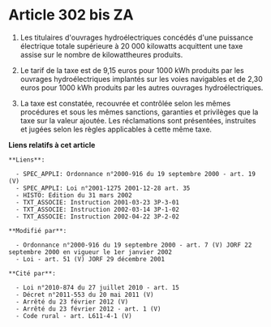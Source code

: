 # Article 302 bis ZA

1. Les titulaires d'ouvrages hydroélectriques concédés d'une puissance électrique totale supérieure à 20 000 kilowatts
acquittent une taxe assise sur le nombre de kilowattheures produits.

2. Le tarif de la taxe est de 9,15 euros pour 1000 kWh produits par les ouvrages hydroélectriques implantés sur les voies
navigables et de 2,30 euros pour 1000 kWh produits par les autres ouvrages hydroélectriques.

3. La taxe est constatée, recouvrée et contrôlée selon les mêmes procédures et sous les mêmes sanctions, garanties et
privilèges que la taxe sur la valeur ajoutée. Les réclamations sont présentées, instruites et jugées selon les règles
applicables à cette même taxe.

**Liens relatifs à cet article**

	**Liens**:

	  - SPEC_APPLI: Ordonnance n°2000-916 du 19 septembre 2000 - art. 19 (V)
	  - SPEC_APPLI: Loi n°2001-1275 2001-12-28 art. 35
	  - HISTO: Edition du 31 mars 2002
	  - TXT_ASSOCIE: Instruction 2001-03-23 3P-3-01
	  - TXT_ASSOCIE: Instruction 2002-03-14 3P-1-02
	  - TXT_ASSOCIE: Instruction 2002-04-22 3P-2-02

	**Modifié par**:

	  - Ordonnance n°2000-916 du 19 septembre 2000 - art. 7 (V) JORF 22 septembre 2000 en vigueur le 1er janvier 2002
	  - Loi - art. 51 (V) JORF 29 décembre 2001

	**Cité par**:

	  - Loi n°2010-874 du 27 juillet 2010 - art. 15
	  - Décret n°2011-553 du 20 mai 2011 (V)
	  - Arrêté du 23 février 2012 (V)
	  - Arrêté du 23 février 2012 - art. 1 (V)
	  - Code rural - art. L611-4-1 (V)
